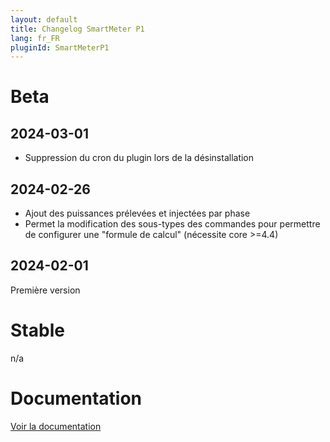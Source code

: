 ```yaml
---
layout: default
title: Changelog SmartMeter P1
lang: fr_FR
pluginId: SmartMeterP1
---
```


# Beta

## 2024-03-01

- Suppression du cron du plugin lors de la désinstallation

## 2024-02-26

- Ajout des puissances prélevées et injectées par phase
- Permet la modification des sous-types des commandes pour permettre de configurer une "formule de calcul" (nécessite core >=4.4)

## 2024-02-01

Première version

# Stable

n/a

# Documentation

[Voir la documentation]({{site.baseurl}}/{{page.pluginId}}/{{page.lang}})
